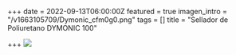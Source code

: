 +++
date = 2022-09-13T06:00:00Z
featured = true
imagen_intro = "/v1663105709/Dymonic_cfm0g0.png"
tags = []
title = "Sellador de Poliuretano DYMONIC 100"

+++
![](https://res.cloudinary.com/novatec/v1663105709/Dymonic_cfm0g0.png)
